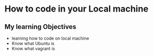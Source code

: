 # How to code in your Local machine
## My learning Objectives
* learning how to code on local machine
* Know what Ubuntu is
* Know what vagrant is
